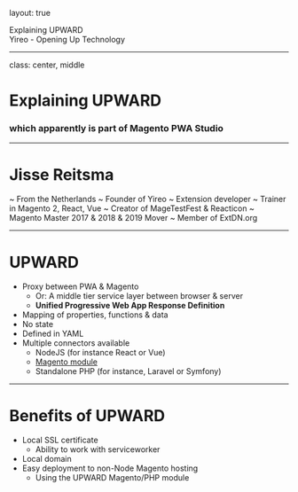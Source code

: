 layout: true
<div class="slide-heading">Explaining UPWARD</div>
<div class="slide-footer"><span>Yireo - Opening Up Technology</span></div>

---
class: center, middle
# Explaining UPWARD
### which apparently is part of Magento PWA Studio

---
# Jisse Reitsma
~ From the Netherlands
~ Founder of Yireo
~ Extension developer
~ Trainer in Magento 2, React, Vue
~ Creator of MageTestFest & Reacticon
~ Magento Master 2017 & 2018 & 2019 Mover
~ Member of ExtDN.org

---
# UPWARD
- Proxy between PWA & Magento
    - Or: A middle tier service layer between browser & server
    - **Unified Progressive Web App Response Definition**
- Mapping of properties, functions & data
- No state
- Defined in YAML
- Multiple connectors available
    - NodeJS (for instance React or Vue)
    - [Magento module](https://github.com/magento-research/magento2-upward-connector)
    - Standalone PHP (for instance, Laravel or Symfony)

---
# Benefits of UPWARD
- Local SSL certificate
    - Ability to work with serviceworker
- Local domain
- Easy deployment to non-Node Magento hosting
    - Using the UPWARD Magento/PHP module
